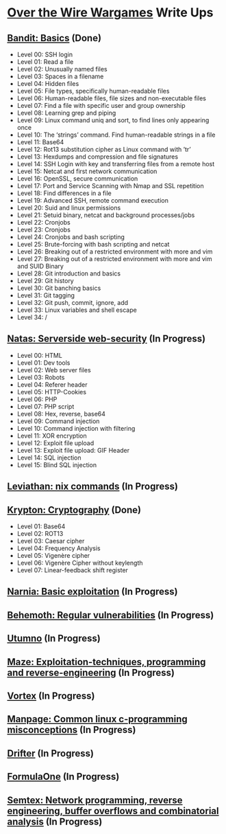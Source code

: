 # [Over the Wire Wargames](https://overthewire.org/wargames/) Write Ups

## [Bandit: Basics](https://overthewire.org/wargames/bandit/) (Done)

- Level 00: SSH login
- Level 01: Read a file
- Level 02: Unusually named files
- Level 03: Spaces in a filename
- Level 04: Hidden files
- Level 05: File types, specifically human-readable files
- Level 06: Human-readable files, file sizes and non-executable files
- Level 07: Find a file with specific user and group ownership
- Level 08: Learning grep and piping
- Level 09: Linux command uniq and sort, to find lines only appearing once
- Level 10: The ‘strings’ command. Find human-readable strings in a file
- Level 11: Base64
- Level 12: Rot13 substitution cipher as Linux command with ’tr’
- Level 13: Hexdumps and compression and file signatures
- Level 14: SSH Login with key and transferring files from a remote host
- Level 15: Netcat and first network communication
- Level 16: OpenSSL, secure communication
- Level 17: Port and Service Scanning with Nmap and SSL repetition
- Level 18: Find differences in a file
- Level 19: Advanced SSH, remote command execution
- Level 20: Suid and linux permissions
- Level 21: Setuid binary, netcat and background processes/jobs
- Level 22: Cronjobs
- Level 23: Cronjobs
- Level 24: Cronjobs and bash scripting
- Level 25: Brute-forcing with bash scripting and netcat
- Level 26: Breaking out of a restricted environment with more and vim
- Level 27: Breaking out of a restricted environment with more and vim and SUID Binary
- Level 28: Git introduction and basics
- Level 29: Git history
- Level 30: Git banching basics
- Level 31: Git tagging
- Level 32: Git push, commit, ignore, add
- Level 33: Linux variables and shell escape
- Level 34: /

## [Natas: Serverside web-security](https://overthewire.org/wargames/natas/) (In Progress)

- Level 00: HTML
- Level 01: Dev tools
- Level 02: Web server files
- Level 03: Robots
- Level 04: Referer header
- Level 05: HTTP-Cookies
- Level 06: PHP
- Level 07: PHP script
- Level 08: Hex, reverse, base64
- Level 09: Command injection
- Level 10: Command injection with filtering
- Level 11: XOR encryption
- Level 12: Exploit file upload
- Level 13: Exploit file upload: GIF Header
- Level 14: SQL injection
- Level 15: Blind SQL injection

## [Leviathan: nix commands](https://overthewire.org/wargames/leviathan/) (In Progress)

## [Krypton: Cryptography](https://overthewire.org/wargames/krypton/) (Done)

- Level 01: Base64
- Level 02: ROT13
- Level 03: Caesar cipher
- Level 04: Frequency Analysis
- Level 05: Vigenère cipher
- Level 06: Vigenère Cipher without keylength
- Level 07: Linear-feedback shift register

## [Narnia: Basic exploitation](https://overthewire.org/wargames/narnia/) (In Progress)

## [Behemoth: Regular vulnerabilities](https://overthewire.org/wargames/behemoth/) (In Progress)

## [Utumno](https://overthewire.org/wargames/utumno/) (In Progress)

## [Maze: Exploitation-techniques, programming and reverse-engineering](https://overthewire.org/wargames/maze/) (In Progress)

## [Vortex](https://overthewire.org/wargames/vortex/) (In Progress)

## [Manpage: Common linux c-programming misconceptions](https://overthewire.org/wargames/manpage/) (In Progress)

## [Drifter](https://overthewire.org/wargames/drifter/) (In Progress)

## [FormulaOne](https://overthewire.org/wargames/formulaone/) (In Progress)

## [Semtex: Network programming, reverse engineering, buffer overflows and combinatorial analysis](https://overthewire.org/wargames/semtex/) (In Progress)

